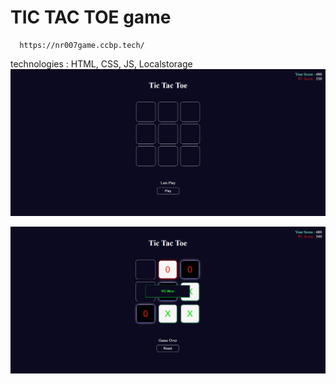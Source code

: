 # TIC TAC TOE game

```
  https://nr007game.ccbp.tech/
```

technologies
: HTML, CSS, JS, Localstorage
![Logo](./images/img_1.png)

![Logo](./images/img_2.png)
